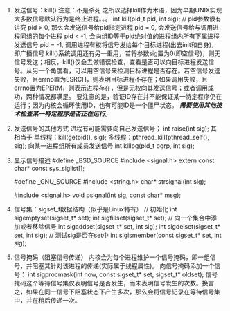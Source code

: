 1. 发送信号：kill() 注意：不是杀死
	之所以选择kill作为术语，因为早期UNIX实现大多数信号默认行为是终止进程。。。
	int kill(pid_t pid, int sig); 	// pid参数很有讲究
	 pid > 0, 那么会发送信号给pid指定进程
	 pid = 0, 会发送信号给与调用进程同组的每个进程
	 pid < -1, 会向组ID等于pid绝对值的进程组内所有下属进程发送信号
	 pid = -1, 调用进程有权将信号发给每个目标进程(出去init和自身)，即广播信号
	kill()系统调用还有另一重用，若将参数sig置为0(即空信号)，则无信号发送；相反，kill()仅会去做错误检查，查看是否可以向目标进程发送信号。从另一个角度看，可以用空信号来检测目标进程是否存在。若空信号发送失败，且errno置为ESRCH，则表明目标进程不存在；如果调用失败，且errno置为EPERM，则表示进程存在，但是无权向其发送信号；或者调用成功，两种情况都满足。
	要注意的是，验证ID存在并不能保证某一特定程序仍在运行；因为内核会循环使用ID，也有可能ID是一个僵尸状态。 ***需要使用其他技术检查某一特定程序是否正在运行***。
2. 发送信号的其他方式
	进程有可能需要向自己发送信号；
	int raise(int sig);	其相当于
	单线程：kill(getpid(), sig);
	多线程：pthread_kill(pthread_self(), sig);
	向某一进程组所有成员发送信号
	int killpg(pid_t pgrp, int sig);

3. 显示信号描述
	#define _BSD_SOURCE
	#include <signal.h>
	extern const char* const sys_siglist[];

	#define _GNU_SOURCE
	#include <string.h>
	char* strsignal(int sig);

	#include <signal.h>
	void psignal(int sig, const char* msg);

4. 信号集：sigset_t数据结构（似乎是Linux特有）
	// 初始化
	int sigemptyset(sigset_t* set);
	int sigfillset(sigset_t* set);
	// 向一个集合中添加或者移除信号
	int sigaddset(sigset_t* set, int sig);
	int sigdelset(sigset_t* set, int sig);
	// 测试sig是否在set中
	int sigismember(const sigset_t* set, int sig);

5. 信号掩码（阻塞信号传递）
	内核会为每个进程维护一个信号掩码，即一组信号，并阻塞其针对该进程的传递(实际属于线程属性)。
	向信号掩码添加一个信号：
	int sigprocmask(int how, const sigset_t* set, sigset_t* oldset);
	信号掩码这个等待信号集仅表明信号是否发生，而未表明信号发生的次数。换言之，如果在同一信号下阻塞状态下产生多次，那么会将信号记录在等待信号集中，并在稍后传递一次。























